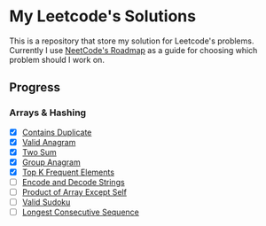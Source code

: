 # My Leetcode's Solutions

This is a repository that store my solution for Leetcode's problems.  
Currently I use [NeetCode's Roadmap](https://neetcode.io/roadmap) as a guide for choosing which problem should I work on.

## Progress

### Arrays & Hashing

- [x] [Contains Duplicate](https://leetcode.com/problems/contains-duplicate/)
- [x] [Valid Anagram](https://leetcode.com/problems/valid-anagram/)
- [x] [Two Sum](https://leetcode.com/problems/two-sum/)
- [x] [Group Anagram](https://leetcode.com/problems/group-anagrams/)
- [x] [Top K Frequent Elements](https://leetcode.com/problems/top-k-frequent-elements/)
- [ ] [Encode and Decode Strings](https://leetcode.com/problems/encode-and-decode-strings/)
- [ ] [Product of Array Except Self](https://leetcode.com/problems/product-of-array-except-self/)
- [ ] [Valid Sudoku](https://leetcode.com/problems/valid-sudoku/)
- [ ] [Longest Consecutive Sequence](https://leetcode.com/problems/longest-consecutive-sequence/)
